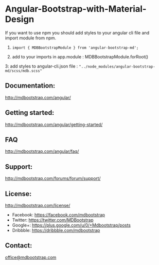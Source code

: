 # Angular-Bootstrap-with-Material-Design


If you want to use npm you should add styles to your angular cli file and import module from npm. 

1. `import { MDBBootstrapModule } from 'angular-bootstrap-md';`

2. add to your imports in app.module : MDBBootstrapModule.forRoot()

3: add styles to angular-cli.json file : `"../node_modules/angular-bootstrap-md/scss/mdb.scss"`

## Documentation:
http://mdbootstrap.com/angular/

## Getting started:
http://mdbootstrap.com/angular/getting-started/

## FAQ
http://mdbootstrap.com/angular/faq/

## Support:
http://mdbootstrap.com/forums/forum/support/

## License:
http://mdbootstrap.com/license/

- Facebook: https://facebook.com/mdbootstrap
- Twitter: https://twitter.com/MDBootstrap
- Google+: https://plus.google.com/u/0/+Mdbootstrap/posts
- Dribbble: https://dribbble.com/mdbootstrap

## Contact:
office@mdbootstrap.com
